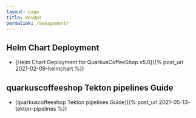 ```yaml
---
layout: page
title: DevOps
permalink: /management/
---
```


## Helm Chart Deployment
* [Helm Chart Deployment for QuarkusCoffeeShop v5.0]({% post_url 2021-02-09-helmchart %})

## quarkuscoffeeshop Tekton pipelines Guide
* [quarkuscoffeeshop Tekton pipelines Guide]({% post_url 2021-05-13-
tekton-pipelines %})